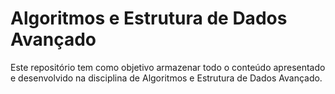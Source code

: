 # Algoritmos e Estrutura de Dados Avançado

Este repositório tem como objetivo armazenar todo o conteúdo apresentado e desenvolvido na disciplina de Algoritmos e Estrutura de Dados Avançado.
